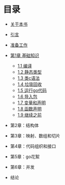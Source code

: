 # 目录

- [关于本书](about-this-book.md)

- [引言](introduction.md)

- [准备工作](getting-started.md)

- [第1章 基础知识](1.0.md)
    - [1.1 编译](1.1.md)
    - [1.2 静态类型](1.2.md)
    - [1.3 类c语法](1.3.md)
    - [1.4 垃圾回收](1.4.md)
    - [1.5 运行go代码](1.5.md)
    - [1.6 导入包](1.6.md)
    - [1.7 变量和声明](1.7.md)
    - [1.8 函数声明](1.8.md)
    - [1.9 继续之前](1.9.md)
    
- 第2章：结构体

- 第3章：映射、数组和切片

- 第4章：代码组织和接口

- 第5章：go花絮

- 第6章：并发

- 结论